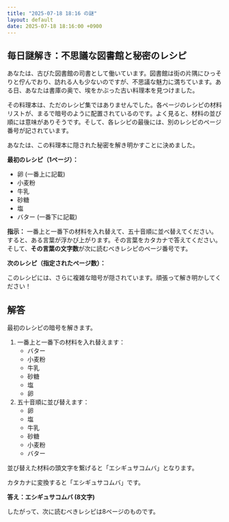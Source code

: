 ```yaml
---
title: "2025-07-18 18:16 の謎"
layout: default
date: 2025-07-18 18:16:00 +0900
---
```

## 毎日謎解き：不思議な図書館と秘密のレシピ

あなたは、古びた図書館の司書として働いています。図書館は街の片隅にひっそりと佇んでおり、訪れる人も少ないのですが、不思議な魅力に満ちています。ある日、あなたは書庫の奥で、埃をかぶった古い料理本を見つけました。

その料理本は、ただのレシピ集ではありませんでした。各ページのレシピの材料リストが、まるで暗号のように配置されているのです。よく見ると、材料の並び順には意味がありそうです。そして、各レシピの最後には、別のレシピのページ番号が記されています。

あなたは、この料理本に隠された秘密を解き明かすことに決めました。

**最初のレシピ（1ページ）：**

*   卵 (一番上に記載)
*   小麦粉
*   牛乳
*   砂糖
*   塩
*   バター (一番下に記載)

**指示：** 一番上と一番下の材料を入れ替えて、五十音順に並べ替えてください。すると、ある言葉が浮かび上がります。その言葉をカタカナで答えてください。そして、**その言葉の文字数**が次に読むべきレシピのページ番号です。

**次のレシピ（指定されたページ数）：**

このレシピには、さらに複雑な暗号が隠されています。頑張って解き明かしてください！

## 解答

最初のレシピの暗号を解きます。

1.  一番上と一番下の材料を入れ替えます：
    *   バター
    *   小麦粉
    *   牛乳
    *   砂糖
    *   塩
    *   卵
2.  五十音順に並び替えます：
    *   卵
    *   塩
    *   牛乳
    *   砂糖
    *   小麦粉
    *   バター

並び替えた材料の頭文字を繋げると「エシギュサコムバ」となります。

カタカナに変換すると「エシギュサコムバ」です。

**答え：エシギュサコムバ (8文字)**

したがって、次に読むべきレシピは8ページのものです。
